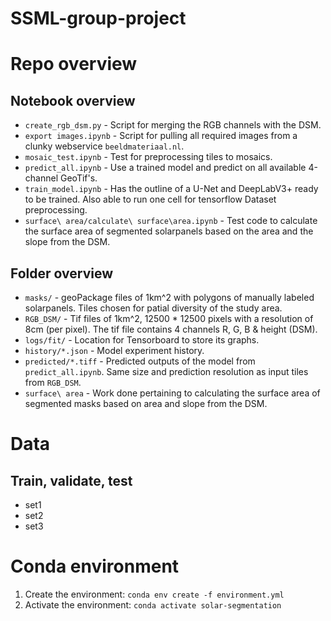 # SSML-group-project

# Repo overview

## Notebook overview
- `create_rgb_dsm.py` - Script for merging the RGB channels with the DSM.
- `export images.ipynb` - Script for pulling all required images from a clunky webservice `beeldmateriaal.nl`.
- `mosaic_test.ipynb` - Test for preprocessing tiles to mosaics.
- `predict_all.ipynb` - Use a trained model and predict on all available 4-channel GeoTif's.
- `train_model.ipynb` - Has the outline of a U-Net and DeepLabV3+ ready to be trained. Also able to run one cell for tensorflow Dataset preprocessing.
- `surface\ area/calculate\ surface\area.ipynb` - Test code to calculate the surface area of segmented solarpanels based on the area and the slope from the DSM.

## Folder overview
- `masks/` - geoPackage files of 1km^2 with polygons of manually labeled solarpanels. Tiles chosen for patial diversity of the study area.
- `RGB_DSM/` - Tif files of 1km^2, 12500 * 12500 pixels with a resolution of 8cm (per pixel). The tif file contains 4 channels R, G, B & height (DSM).
- `logs/fit/` - Location for Tensorboard to store its graphs.
- `history/*.json` - Model experiment history.
- `predicted/*.tiff` - Predicted outputs of the model from `predict_all.ipynb`. Same size and prediction resolution as input tiles from `RGB_DSM`.
- `surface\ area` - Work done pertaining to calculating the surface area of segmented masks based on area and slope from the DSM.

# Data

## Train, validate, test
- set1
- set2
- set3

# Conda environment
1. Create the environment: `conda env create -f environment.yml`
2. Activate the environment: `conda activate solar-segmentation`
